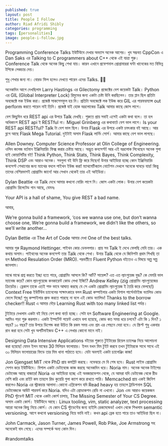 ```yaml
---
published: true
layout: post
title: People I Follow
author: Riad Afridi Shibly
categories: programming
tags: [personalities]
image: people-i-follow.jpg
---
```

Programming Conference Talks ইউটিউবে দেখার অভ্যাস অনেক আগের। খুব সম্ভবত CppCon এ Dan Saks এর Talking to C programmers about C++ থেকে এই যাত্রা শুরু। Conference Talk থেকে অনেক কিছু শেখা যায়। কারন এখানে প্রফেশনাল প্রোগ্রামাররা ঘন্টা খানেকের মত বিভিন্ন টপিকে লেকচার দেয়।

শুধু শেখার জন্য না। বোরড ফিল হলেও দেখতে পারেন এদের Talks. 🥴🥴

অনেকদিন আগে দেখছিলাম Larry Hastings এর Gilectomy প্রজেক্টের বেশ কয়েকটা Talk। Python এর GIL (Global Interpreter Lock) রিমুভের জন্য একটা চেষ্টা উনি করছিলেন। তার প্লান ছিল প্রতিটা অবজেক্টে লক ইউজ করা। প্রজেক্ট সাকসেসফুল হয় নি। প্রতিটা অবজেক্টে লক ইউজ করে GIL এর পারফরম্যান্স out perform করতে পারেন নাই তিনি। প্রজেক্ট যাই হোক ভদ্রলোকের Talk আমার কাছে জোস লাগে।

বেশ কিছুদিন ধরে REST api এর উপরে Talk দেখছি। শুরুতে প্রায় সবাই এসেই একটা কথা বলে। তা হল অধিকাংশ REST api ই RESTful না। Miguel Grinberg এর কথাবার্তা বেশ ভাল লাগে। Is your REST api RESTful? Talk টা বেশ ভাল ছিল। উনার Flask এর উপরে একটা চমৎকার বই আছে। আর ব্লগে আছে Flask Mega Tutorial. দুইটাই অসাম Flask লার্নিং সোর্স। আমার কাছে বেশ ভাল লাগছে।

Allen Downey. Computer Science Professor at Olin College of Engineering. ওলিন কলেজ বর্তমান ইঞ্জিনিয়ারিং ফিক্স করার চেষ্টায় আছে। অদ্ভুত কনসেপ্ট! আর এই ভদ্রলোক লিখেছেন অনেক গুলা হাই কোয়ালিটির বই! Think Python, Think Stats, Think Bayes, Think Complexity, Think DSP এবং আরাও অনেক। সবগুলা বই উনি ফ্রি করে দিছেন! উনার আইডিয়া হচ্ছে কোন ইঞ্জিনিয়ারিং কনসেপ্ট শেখানোর জন্য ম্যাথের বদলে পাইথন ইউজ করা! ম্যাথমেটিক্যাল নোটেশন দেখলে অনেকে ঘাবড়ে যায়! কিন্তু তাদের বেশিরভাগই প্রোগ্রামিং জানে! আর সেখান থেকেই তার এই আইডিয়া।

Dylan Beattie এর Talk দেখে আমার কখনো বোরিং লাগে নি। জোস একটা লোক। উনার বেশ কয়েকটা প্রোগ্রামিং রিলেটেড গান আছে, যেমনঃ

Your API is a hall of shame,
You give REST a bad name.

আবার,

We’re gonna build a framework,
‘cos we wanna use one, but don’t wanna choose one,
We’re gonna build a framework,
we didn’t like the others, so we’ll write another…

Dylan Bettie এর The Art of Code আমার দেখা One of the best talks.


আমার গুরু Raymond Hettinger. পাইথন কোর ডেভলপার। প্রায় সব Talk ই দেখে ফেলছি মেবি তার। এক কথায় অসাম। পাইথনের অনেক কনসেপ্ট তার Talk থেকে শেখা। উনার Talk থেকে যে জিনিশটা প্রথম শিখছি তা হল Method Resulation Order (MRO). পরবর্তীতে Fluent Python বইতেও এ বিষয়ে অল্প সল্প জানলাম।

মাঝে মাঝে প্রশ্ন করতে ইচ্ছা হতে পারে, প্রোগ্রামিং আসলে কি? আর্ট? সায়েন্স? এত এত ল্যাংগুয়েজ যুদ্ধ? কে মেমরি ভাল ম্যানেজ করে? কোন ল্যাংগুয়েজে কনকারেন্ট কোড লেখা ইজি!?
Andrew Kelley (zig প্রোগ্রামিং ল্যাংগুয়েজের ক্রিয়েটর। ব্রেকাপ তাকে এতই শক্ত ভাবে আঘাত করছে যে সে একটা প্রোগ্রামিং ল্যাংগুয়েজ ই তৈরি করে ফেলছে!) Context Free ইউটিউব চ্যানেলের সাক্ষাৎকারে বলল Rust কম্পাইলার একটা বিশাল পার্সেনটাইজ ভ্যালিড কোড ফেলে দিচ্ছে! শুধু কম্পাইলার প্রুভ করতে পারছে না বলে এই কোড ভ্যালিড! Thanks to the borrow checker!! Rust এ আমার দৌড় Learning Rust with too many linked list পর্যন্ত।

টুইটারে দেখলাম একটা বই নিয়ে বেশ কথা বার্তা হচ্ছে। সেটা হল Software Engineering at Google. আমিও পড়া শুরু করলাম। একটা ইম্পর্টেন্ট পয়েন্ট এখানে বলা হয়েছে, কোড কত সময় ধরে চলবে? এটা কি ১ দিন? ১ বছর? ১০ বছর? তার উপরে ডিপেন্ড করা উচিত কি রকম সময় এবং শ্রম এর পেছনে দেয়া হবে। যে স্ক্রিপ্ট শুধু একবার রান করা হবে সেটা খুব অপটিমাইজড C++ এ লেখার কোনো মানে নাই।

Designing Data Intensive Applications বইয়ের শুরুতে টুইটারের রিয়েল চ্যালেঞ্জ নিয়ে আলোচনা করা হয়েছে! যেমন ইলন মাস্কের 30 মিলিয়ন ফলোয়ার। ইলন যখন মিম টুইট করবে তখন টুইটারকে সাথে সাথে এই ৩০ মিলিয়ন ফলোয়ারের ফিডে তার মিম খানা পাঠাতে হবে। যেটা অবশ্যই একটা চ্যালেঞ্জিং কাজ!

Jon Gjengset MIT থেকে PhD প্রায় কমপ্লিট করছে। নভেম্বরে মে বি শেষ হবে। Rust লাইভ প্রোগ্রামিং সেশন করে ইউটিউবে। বিশাল একটা ডেটাবেজে কাজ করছে অনেকদিন ধরে। Noria নাম। অনেক অনেক টাইপের ডেটাবেজ আছে বাজারে! Noria এর আইডিয়া হচ্ছে এই অবজারভেশন থেকে, যে আমরা যদি ডেটাবেজ থেকে রীড বেশি করি এবং রাইট কম তাহলে রিড কুয়েরি গুলা ক্যাশ করে রাখতে পারি। Memcached প্রায় একই জিনিশ করলেও Noria এর স্ট্রাকচার আলাদা।কোনো এপ্লিকেশন যদি Read heavy হয় তাহলে ট্রাডিশনাল SQL ডেটাবেজকে আউট পারফর্ম করে Noria. যদিও এটা প্রোডাকশন রেডি না এখনো।
Jon এবং আরাও কয়েকজন PhD স্টুডেন্ট MIT থেকে একটা কোর্স চালায়, The Missing Semester of Your CS Degree. অসাম একটা কোর্স। ইউটিউবে আছে। Linux tooling, vim, static analyzer, text processing আরো অনেক কিছু নিয়ে কোর্স। যে কোন CS স্টুডেন্টের জন্য হাইলি রেকমেন্ডেড! এখান থেকে শিখলাম semantic versioning. আগে কখনো versioning নিয়ে ভাবি নাই। কখন api ব্রেক হতে পারে তাও আইডিয়া ছিল না।

John Carmack, Jason Turner, James Powell, Rob Pike, Joe Armstrong সহ অনেকেই বাদ গেছে। এদের সম্পর্কে অন্য কোন দিন।

#randomtalks
